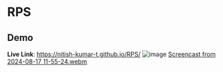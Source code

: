 # RPS

## Demo
**Live Link**: https://nitish-kumar-t.github.io/RPS/
![image](https://github.com/user-attachments/assets/cf7316f6-5cd7-4d4e-a22f-b6f34b7156bf)
[Screencast from 2024-08-17 11-55-24.webm](https://github.com/user-attachments/assets/49e62231-75bd-493d-8846-8b5d1fc20039)
